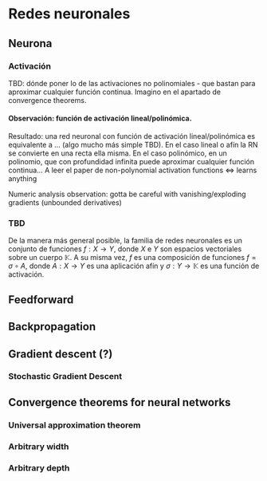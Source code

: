 # Redes neuronales

## Neurona

### Activación

TBD: dónde poner lo de las activaciones no polinomiales - que bastan para aproximar cualquier función continua. Imagino en el apartado de convergence theorems.

#### Observación: función de activación lineal/polinómica.
Resultado: una red neuronal con función de activación lineal/polinómica es equivalente a ... (algo mucho más simple TBD). En el caso lineal o afín la RN se convierte en una recta ella misma. En el caso polinómico, en un polinomio, que con profundidad infinita puede aproximar cualquier función continua... A leer el paper de non-polynomial activation functions <=> learns anything

Numeric analysis observation: gotta be careful with vanishing/exploding gradients (unbounded derivatives)

### TBD

De la manera más general posible, la familia de redes neuronales es un conjunto de funciones $f: X \to Y$, donde $X$ e $Y$ son espacios vectoriales sobre un cuerpo $\mathbb{K}$. A su misma vez, $f$ es una composición de funciones $f = \sigma \circ A$, donde $A: X \to Y$ es una aplicación afín y $\sigma: Y \to \mathbb{K}$ es una función de activación. 
<!-- TODO: este orden, al revés? -->

## Feedforward

## Backpropagation

## Gradient descent (?)
### Stochastic Gradient Descent
<!-- esta última probablemente en otro apartado posterior? -->

## Convergence theorems for neural networks

### Universal approximation theorem

### Arbitrary width

### Arbitrary depth

<!-- TBD: unir estos? -->

